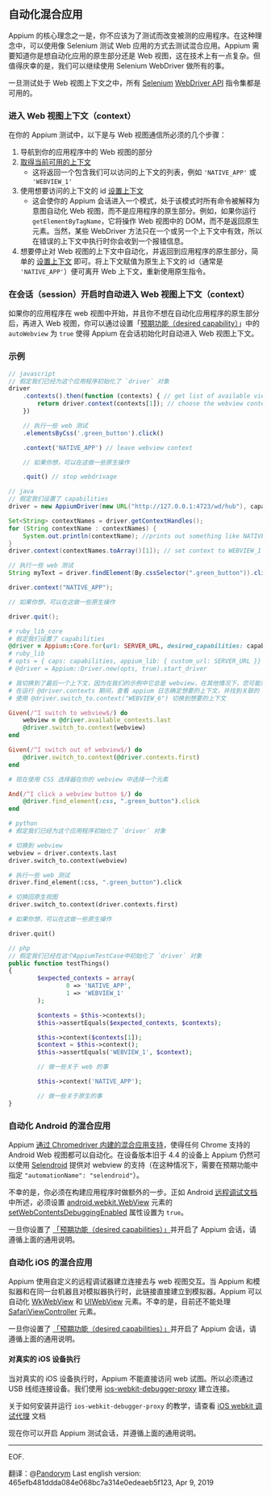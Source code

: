 ## 自动化混合应用

Appium 的核心理念之一是，你不应该为了测试而改变被测的应用程序。在这种理念中，可以使用像 Selenium 测试 Web 应用的方式去测试混合应用。Appium 需要知道你是想自动化应用的原生部分还是 Web 视图，这在技术上有一点复杂。但值得庆幸的是，我们可以继续使用 Selenium WebDriver 做所有的事。

一旦测试处于 Web 视图上下文之中，所有 [Selenium](http://www.seleniumhq.org/) [WebDriver API](http://www.seleniumhq.org/docs/03_webdriver.jsp) 指令集都是可用的。


### 进入 Web 视图上下文（context）

在你的 Appium 测试中，以下是与 Web 视图通信所必须的几个步骤：

1. 导航到你的应用程序中的 Web 视图的部分
1. [取得当前可用的上下文](/docs/cn/commands/context/get-contexts.md)
    * 这将返回一个包含我们可以访问的上下文的列表，例如 `'NATIVE_APP'` 或 `'WEBVIEW_1'`
1. 使用想要访问的上下文的 id [设置上下文](/docs/cn/commands/context/set-context.md)
    * 这会使你的 Appium 会话进入一个模式，处于该模式时所有命令被解释为意图自动化 Web 视图，而不是应用程序的原生部分。例如，如果你运行 `getElementByTagName`，它将操作 Web 视图中的 DOM，而不是返回原生元素。当然，某些 WebDriver 方法只在一个或另一个上下文中有效，所以在错误的上下文中执行时你会收到一个报错信息。
1. 想要停止对 Web 视图的上下文中自动化，并返回到应用程序的原生部分，简单的 [设置上下文](/docs/cn/commands/context/set-context.md) 即可。将上下文赋值为原生上下文的 id（通常是 `'NATIVE_APP'`）便可离开 Web 上下文，重新使用原生指令。

### 在会话（session）开启时自动进入 Web 视图上下文（context） 
如果你的应用程序在 web 视图中开始，并且你不想在自动化应用程序的原生部分后，再进入 Web 视图，你可以通过设置「[预期功能（desired capability）](/docs/en/writing-running-appium/caps.md)」中的 `autoWebview` 为 `true` 使得 Appium 在会话初始化时自动进入 Web 视图上下文。


### 示例

```javascript
// javascript
// 假定我们已经为这个应用程序初始化了 `driver` 对象
driver
    .contexts().then(function (contexts) { // get list of available views. Returns array: ["NATIVE_APP","WEBVIEW_1"]
        return driver.context(contexts[1]); // choose the webview context
    })

    // 执行一些 web 测试
    .elementsByCss('.green_button').click()

    .context('NATIVE_APP') // leave webview context

    // 如果你想，可以在这做一些原生操作

    .quit() // stop webdrivage
```

```java
// java
// 假定我们设置了 capabilities
driver = new AppiumDriver(new URL("http://127.0.0.1:4723/wd/hub"), capabilities);

Set<String> contextNames = driver.getContextHandles();
for (String contextName : contextNames) {
    System.out.println(contextName); //prints out something like NATIVE_APP \n WEBVIEW_1
}
driver.context(contextNames.toArray()[1]); // set context to WEBVIEW_1

// 执行一些 web 测试
String myText = driver.findElement(By.cssSelector(".green_button")).click();

driver.context("NATIVE_APP");

// 如果你想，可以在这做一些原生操作

driver.quit();
```

```ruby
# ruby_lib_core
# 假定我们设置了 capabilities
@driver = Appium::Core.for(url: SERVER_URL, desired_capabilities: capabilities).start_driver
# ruby_lib
# opts = { caps: capabilities, appium_lib: { custom_url: SERVER_URL }}
# @driver = Appium::Driver.new(opts, true).start_driver

# 我切换到了最后一个上下文，因为在我们的示例中它总是 webview，在其他情况下，您可能需要明确指定一个上下文
# 在运行 @driver.contexts 期间，查看 appium 日志确定想要的上下文，并找到关联的 ID
# 使用 @driver.switch_to.context("WEBVIEW_6") 切换到想要的上下文

Given(/^I switch to webview$/) do
    webview = @driver.available_contexts.last
    @driver.switch_to.context(webview)
end

Given(/^I switch out of webview$/) do
    @driver.switch_to.context(@driver.contexts.first)
end

# 现在使用 CSS 选择器在你的 webview 中选择一个元素

And(/^I click a webview button $/) do
    @driver.find_element(:css, ".green_button").click
end
```

```python
# python
# 假定我们已经为这个应用程序初始化了 `driver` 对象

# 切换到 webview
webview = driver.contexts.last
driver.switch_to.context(webview)

# 执行一些 web 测试
driver.find_element(:css, ".green_button").click

# 切换回原生视图
driver.switch_to.context(driver.contexts.first)

# 如果你想，可以在这做一些原生操作

driver.quit()
```

```php
// php
// 假定我们已经在这个AppiumTestCase中初始化了 `driver` 对象
public function testThings()
{
        $expected_contexts = array(
                0 => 'NATIVE_APP',
                1 => 'WEBVIEW_1'
        );

        $contexts = $this->contexts();
        $this->assertEquals($expected_contexts, $contexts);

        $this->context($contexts[1]);
        $context = $this->context();
        $this->assertEquals('WEBVIEW_1', $context);

        // 做一些关于 web 的事

        $this->context('NATIVE_APP');

        // 做一些关于原生的事
}
```



### 自动化 Android 的混合应用

Appium [通过 Chromedriver 内建的混合应用支持](/docs/en/writing-running-appium/web/chromedriver.md)，使得任何 Chrome 支持的 Android Web 视图都可以自动化。在设备版本旧于 4.4 的设备上 Appium 仍然可以使用 [Selendroid](http://selendroid.io/) 提供对 webview 的支持（在这种情况下，需要在预期功能中指定 `"automationName": "selendroid"`）。

不幸的是，你必须在构建应用程序时做额外的一步。正如 Android [远程调试文档](https://developers.google.com/web/tools/chrome-devtools/remote-debugging/webviews) 中所述，必须设置 [android.webkit.WebView](http://developer.android.com/reference/android/webkit/WebView.html) 元素的 [setWebContentsDebuggingEnabled](http://developer.android.com/reference/android/webkit/WebView.html#setWebContentsDebuggingEnabled(boolean)) 属性设置为 `true`。

一旦你设置了 [「预期功能（desired capabilities）」](/docs/en/writing-running-appium/caps.md)并开启了 Appium 会话，请遵循上面的通用说明。

### 自动化 iOS 的混合应用

Appium 使用自定义的远程调试器建立连接去与 web 视图交互。当 Appium 和模拟器和在同一台机器且对模拟器执行时，此链接直接建立到模拟器。Appium 可以自动化 [WkWebView](https://developer.apple.com/documentation/webkit/wkwebview) 和 [UIWebView](https://developer.apple.com/documentation/uikit/uiwebview) 元素。不幸的是，目前还不能处理 [SafariViewController](https://developer.apple.com/documentation/safariservices/sfsafariviewcontroller) 元素。

一旦你设置了 [「预期功能（desired capabilities）」](/docs/en/writing-running-appium/caps.md)并开启了 Appium 会话，请遵循上面的通用说明。

#### 对真实的 iOS 设备执行

当对真实的 iOS 设备执行时，Appium 不能直接访问 web 试图。所以必须通过 USB 线缆连接设备。我们使用 [ios-webkit-debugger-proxy](https://github.com/google/ios-webkit-debug-proxy) 建立连接。

关于如何安装并运行 `ios-webkit-debugger-proxy` 的教学，请查看 [iOS webkit 调试代理](/writing-running-appium/web/ios-webkit-debug-proxy.md) 文档

现在你可以开启 Appium 测试会话，并遵循上面的通用说明。

---
EOF.

翻译：@[Pandorym](https://github.com/Pandorym)
Last english version: 465efb481ddda084e068bc7a314e0edeaeb5f123, Apr 9, 2019
